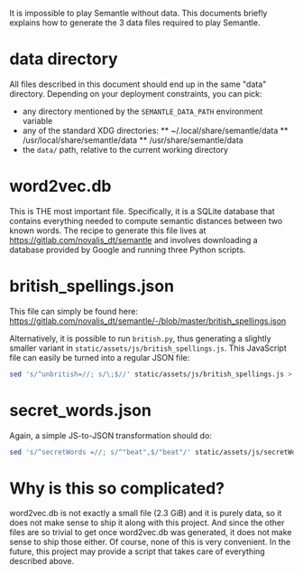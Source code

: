 It is impossible to play Semantle without data.
This documents briefly explains how to generate the 3 data files required to play Semantle.

# data directory
All files described in this document should end up in the same "data" directory.
Depending on your deployment constraints, you can pick:
* any directory mentioned by the `SEMANTLE_DATA_PATH` environment variable
* any of the standard XDG directories:
** ~/.local/share/semantle/data
** /usr/local/share/semantle/data
** /usr/share/semantle/data
* the `data/` path, relative to the current working directory

# word2vec.db
This is THE most important file. Specifically, it is a SQLite database that contains everything needed to compute semantic distances between two known words.
The recipe to generate this file lives at https://gitlab.com/novalis_dt/semantle and involves downloading a database provided by Google and running three Python scripts.

# british_spellings.json
This file can simply be found here: https://gitlab.com/novalis_dt/semantle/-/blob/master/british_spellings.json

Alternatively, it is possible to run `british.py`, thus generating a slightly smaller variant in `static/assets/js/british_spellings.js`.
This JavaScript file can easily be turned into a regular JSON file:
```bash
sed 's/^unbritish=//; s/\;$//' static/assets/js/british_spellings.js > /path/to/data/british_spellings.json
```

# secret_words.json
Again, a simple JS-to-JSON transformation should do:
```bash
sed 's/^secretWords =//; s/^"beat",$/"beat"/' static/assets/js/secretWords.js > /path/to/data/secret_words.json
```

# Why is this so complicated?
word2vec.db is not exactly a small file (2.3 GiB) and it is purely data, so it does not make sense to ship it along with this project. And since the other files are so trivial to get once word2vec.db was generated, it does not make sense to ship those either.
Of course, none of this is very convenient. In the future, this project may provide a script that takes care of everything described above.
